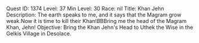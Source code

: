 Quest ID: 1374
Level: 37
Min Level: 30
Race: nil
Title: Khan Jehn
Description: The earth speaks to me, and it says that the Magram grow weak.Now it is time to kill their Khan!$B$BBring me the head of the Magram Khan, Jehn!
Objective: Bring the Khan Jehn's Head to Uthek the Wise in the Gelkis Village in Desolace.
